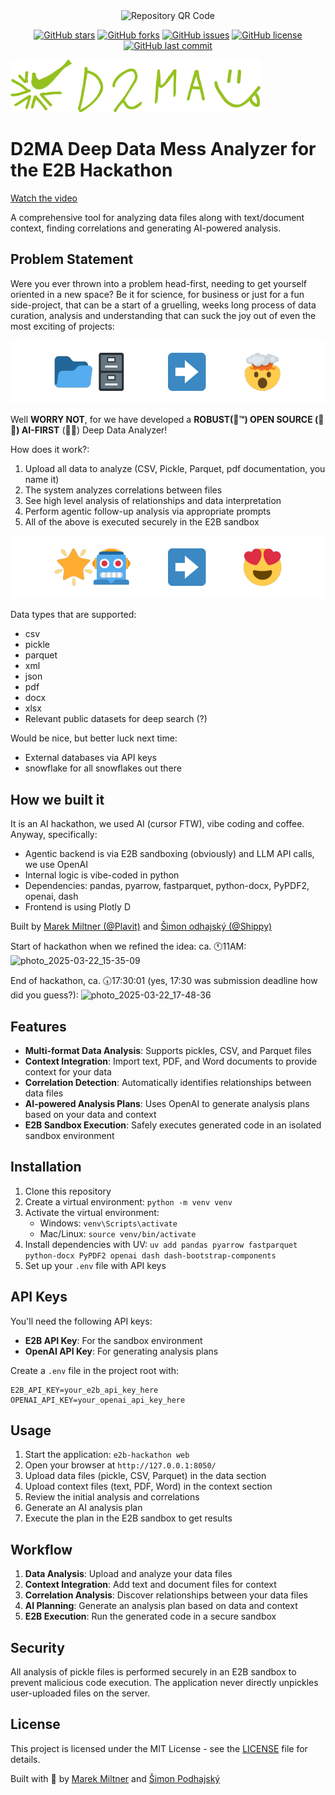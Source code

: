 <div align="center">
  <img src="https://api.qrserver.com/v1/create-qr-code/?size=150x150&data=https://github.com/Plavit/E2B-hackathon-datalyzer" alt="Repository QR Code"/>
</div>

<div align="center">

[![GitHub stars](https://img.shields.io/github/stars/Plavit/E2B-hackathon-datalyzer?style=social)](https://github.com/Plavit/E2B-hackathon-datalyzer/stargazers)
[![GitHub forks](https://img.shields.io/github/forks/Plavit/E2B-hackathon-datalyzer?style=social)](https://github.com/Plavit/E2B-hackathon-datalyzer/network/members)
[![GitHub issues](https://img.shields.io/github/issues/Plavit/E2B-hackathon-datalyzer)](https://github.com/Plavit/E2B-hackathon-datalyzer/issues)
[![GitHub license](https://img.shields.io/github/license/Plavit/E2B-hackathon-datalyzer)](https://github.com/Plavit/E2B-hackathon-datalyzer)
[![GitHub last commit](https://img.shields.io/github/last-commit/Plavit/E2B-hackathon-datalyzer)](https://github.com/Plavit/E2B-hackathon-datalyzer/commits/main)

</div>

<img src="img/D2MA-logo.svg" alt="D2MA Logo" width="400"/>

# D2MA Deep Data Mess Analyzer for the E2B Hackathon

[Watch the video](https://www.loom.com/share/017f3f4ee1d74696887ae12d0b6050d5)

A comprehensive tool for analyzing data files along with text/document context, finding correlations and generating AI-powered analysis.

## Problem Statement
Were you ever thrown into a problem head-first, needing to get yourself oriented in a new space? Be it for science, for business or just for a fun side-project, that can be a start of a gruelling, weeks long process of data curation, analysis and understanding that can suck the joy out of even the most exciting of projects:

<div align="center">
  <img src="img/data-overwhelm.png" alt="Data Overwhelm: Multiple folders and files leading to overwhelmed face emoji" width="600"/>
</div>

Well __WORRY NOT__, for we have developed a __ROBUST(🤞™️) OPEN SOURCE (📖😮) AI-FIRST__ (🚀🤖) Deep Data Analyzer! 

How does it work?:
 1) Upload all data to analyze (CSV, Pickle, Parquet, pdf documentation, you name it)
 2) The system analyzes correlations between files
 3) See high level analysis of relationships and data interpretation
 4) Perform agentic follow-up analysis via appropriate prompts
 5) All of the above is executed securely in the E2B sandbox

![Workflow](img/workflow.png)

Data types that are supported:
- csv
- pickle
- parquet
- xml
- json
- pdf
- docx
- xlsx
- Relevant public datasets for deep search (?)

Would be nice, but better luck next time:
- External databases via API keys
- snowflake for all snowflakes out there

## How we built it
It is an AI hackathon, we used AI (cursor FTW), vibe coding and coffee. Anyway, specifically:

- Agentic backend is via E2B sandboxing (obviously) and LLM API calls, we use OpenAI
- Internal logic is vibe-coded in python
- Dependencies: pandas, pyarrow, fastparquet, python-docx, PyPDF2, openai, dash
- Frontend is using Plotly D

Built by [Marek Miltner (@Plavit)](https://github.com/Plavit/) and [Šimon odhajský (@Shippy)](https://github.com/Shippy/)

Start of hackathon when we refined the idea: ca. 🕚11AM:
![photo_2025-03-22_15-35-09](https://github.com/user-attachments/assets/a2bd3ff6-10f8-4c2f-a484-ed2440a2852c)

End of hackathon, ca. 🕠17\:30:01 (yes, 17:30 was submission deadline how did you guess?):
![photo_2025-03-22_17-48-36](https://github.com/user-attachments/assets/2ebcedd4-dfcd-46e8-a624-cb8c7c9b2e01)


## Features

- **Multi-format Data Analysis**: Supports pickles, CSV, and Parquet files
- **Context Integration**: Import text, PDF, and Word documents to provide context for your data
- **Correlation Detection**: Automatically identifies relationships between data files
- **AI-powered Analysis Plans**: Uses OpenAI to generate analysis plans based on your data and context
- **E2B Sandbox Execution**: Safely executes generated code in an isolated sandbox environment

## Installation

1. Clone this repository
2. Create a virtual environment: `python -m venv venv`
3. Activate the virtual environment:
   - Windows: `venv\Scripts\activate`
   - Mac/Linux: `source venv/bin/activate`
4. Install dependencies with UV: `uv add pandas pyarrow fastparquet python-docx PyPDF2 openai dash dash-bootstrap-components`
5. Set up your `.env` file with API keys

## API Keys

You'll need the following API keys:
- **E2B API Key**: For the sandbox environment
- **OpenAI API Key**: For generating analysis plans

Create a `.env` file in the project root with:
```
E2B_API_KEY=your_e2b_api_key_here
OPENAI_API_KEY=your_openai_api_key_here
```

## Usage

1. Start the application: `e2b-hackathon web`
2. Open your browser at `http://127.0.0.1:8050/`
3. Upload data files (pickle, CSV, Parquet) in the data section
4. Upload context files (text, PDF, Word) in the context section
5. Review the initial analysis and correlations
6. Generate an AI analysis plan
7. Execute the plan in the E2B sandbox to get results

## Workflow

1. **Data Analysis**: Upload and analyze your data files
2. **Context Integration**: Add text and document files for context
3. **Correlation Analysis**: Discover relationships between your data files
4. **AI Planning**: Generate an analysis plan based on data and context
5. **E2B Execution**: Run the generated code in a secure sandbox

## Security

All analysis of pickle files is performed securely in an E2B sandbox to prevent malicious code execution. The application never directly unpickles user-uploaded files on the server.

## License

This project is licensed under the MIT License - see the [LICENSE](LICENSE) file for details.

Built with 🌲 by [Marek Miltner](https://github.com/Plavit) and [Šimon Podhajský](https://github.com/Shippy)
